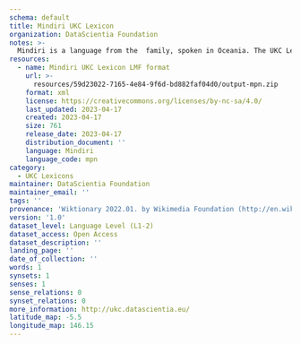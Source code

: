 ```yaml
---
schema: default
title: Mindiri UKC Lexicon
organization: DataScientia Foundation
notes: >-
  Mindiri is a language from the  family, spoken in Oceania. The UKC Lexicon of Mindiri is represented as a lexico-semantic network. It consists of words, word senses, synsets, as well as sense-level and synset-level relationships.
resources:
  - name: Mindiri UKC Lexicon LMF format
    url: >-
      resources/59d23022-7165-4e84-9f6d-bd882faf04d0/output-mpn.zip
    format: xml
    license: https://creativecommons.org/licenses/by-nc-sa/4.0/
    last_updated: 2023-04-17
    created: 2023-04-17
    size: 761
    release_date: 2023-04-17
    distribution_document: ''
    language: Mindiri
    language_code: mpn
category:
  - UKC Lexicons
maintainer: DataScientia Foundation
maintainer_email: ''
tags: ''
provenance: 'Wiktionary 2022.01. by Wikimedia Foundation (http://en.wiktionary.org); Princeton WordNet 2.1 by Princeton University (https://wordnet.princeton.edu)'
version: '1.0'
dataset_level: Language Level (L1-2)
dataset_access: Open Access
dataset_description: ''
landing_page: ''
date_of_collection: ''
words: 1
synsets: 1
senses: 1
sense_relations: 0
synset_relations: 0
more_information: http://ukc.datascientia.eu/
latitude_map: -5.5
longitude_map: 146.15
---
```

